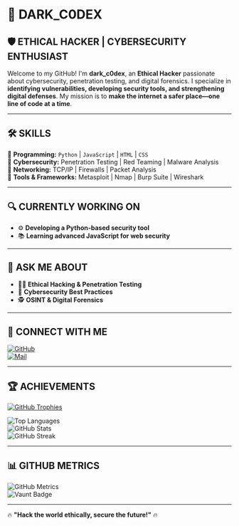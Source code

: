 # 🚀 DARK_C0DEX  
## 🛡️ ETHICAL HACKER | CYBERSECURITY ENTHUSIAST  

Welcome to my GitHub! I'm **dark_c0dex**, an **Ethical Hacker** passionate about cybersecurity, penetration testing, and digital forensics. I specialize in **identifying vulnerabilities, developing security tools, and strengthening digital defenses**. My mission is to **make the internet a safer place—one line of code at a time**.  

---

## 🛠️ SKILLS  
🔹 **Programming:** `Python` | `JavaScript` | `HTML` | `CSS`  
🔹 **Cybersecurity:** Penetration Testing | Red Teaming | Malware Analysis  
🔹 **Networking:** TCP/IP | Firewalls | Packet Analysis  
🔹 **Tools & Frameworks:** Metasploit | Nmap | Burp Suite | Wireshark  

---

## 🔍 CURRENTLY WORKING ON  
- ⚙ **Developing a Python-based security tool**  
- 📚 **Learning advanced JavaScript for web security**  

---

## 💬 ASK ME ABOUT  
- 🏴‍☠️ **Ethical Hacking & Penetration Testing**  
- 🔐 **Cybersecurity Best Practices**  
- 🕵️ **OSINT & Digital Forensics**  

---

## 📢 CONNECT WITH ME  
[![GitHub](https://cdn.jsdelivr.net/npm/simple-icons@3.0.1/icons/github.svg)](https://github.com/dark-c0dex)  
[![Mail](https://cdn.jsdelivr.net/npm/simple-icons@3.0.1/icons/mail.svg)](hm6536791@gmail.com)  

---

## 🏆 ACHIEVEMENTS  
[![GitHub Trophies](https://github-profile-trophy.vercel.app/?username=dark-c0dex&theme=darkhub&margin-w=15)](https://github.com/ryo-ma/github-profile-trophy)  

![Top Languages](https://github-readme-stats.vercel.app/api/top-langs/?username=dark-c0dex&layout=compact&theme=radical)  
![GitHub Stats](https://github-readme-stats.vercel.app/api?username=dark-c0dex&show_icons=true&count_private=true&theme=radical)  
![GitHub Streak](https://streak-stats.demolab.com/?user=dark-c0dex&theme=radical)  

---

## 📊 GITHUB METRICS  
![GitHub Metrics](https://metrics.lecoq.io/dark-c0dex)  
![Vaunt Badge](https://api.vaunt.dev/v1/github/entities/dark-c0dex/contributions?format=svg&private=true)  

---

🔥 **"Hack the world ethically, secure the future!"** 🔥
